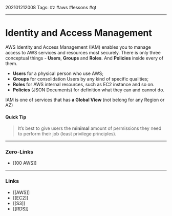 202101212008
Tags: #z #aws #lessons #qt

---
# Identity and Access Management

AWS Identity and Access Management (IAM) enables you to manage access to AWS services and resources most securely. There is only three conceptual things - **Users**, **Groups** and **Roles**. And **Policies** inside every of them.

- **Users** for a physical person who use AWS;
- **Groups** for consolidation Users by any kind of specific qualities;
- **Roles** for AWS internal resources, such as EC2 instance and so on.
- **Policies** (JSON Documents) for definition what they can and cannot do.

IAM is one of services that has **a Global View** (not belong for any Region or AZ)

#### Quick Tip
> It’s best to give users the **minimal** amount of permissions they need to perform their job (least privilege principles).

---
### Zero-Links
- [[00 AWS]]
---
### Links
- [[AWS]]
- [[EC2]]
- [[S3]]
- [[RDS]]